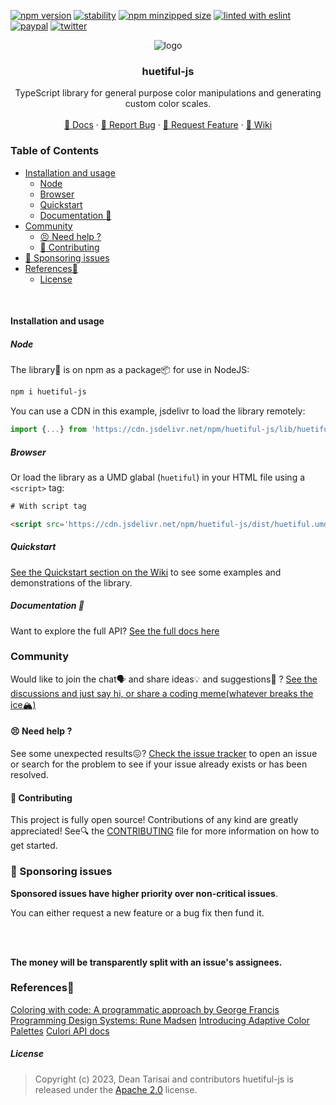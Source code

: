 [![npm version](https://img.shields.io/npm/v/huetiful-js)](https://www.npmjs.com/package/huetiful-js)
[![stability](https://img.shields.io/badge/stability-stable-green.svg)](https://www.npmjs.com/package/huetiful-js)
[![npm minzipped size](https://img.shields.io/bundlephobia/minzip/huetiful-js)](https://bundlephobia.com/package/huetiful-js)
[![linted with eslint](https://img.shields.io/badge/linted_with-ES_Lint-4B32C3.svg?logo=eslint)](https://github.com/eslint/eslint)
[![paypal](https://img.shields.io/badge/donate-paypal-informational?logo=paypal)](https://www.paypal.com/donate/?hosted_button_id=CRFWNCE6EW5X2)
[![twitter](https://img.shields.io/twitter/follow/deantarisai?style=social)](https://twitter.com/deantarisai)


  <p align='center'>
    <img alt="logo" title="huetiful-js" src="https://github.com/prjctimg/huetiful/blob/main/.github/logo.png">
  </p>
<h3 align='center'>huetiful-js</h3>

<p align='center'>TypeScript library for general purpose color manipulations and generating custom color scales.
<br>
<br>
 <a href="#demo">📜 Docs</a>
    ·
    <a href="https://github.com/prjctimg/prjctimg/issues/new?template=---bug-report.md">🐞 Report Bug</a>
    ·
    <a href="https://github.com/prjctimg/huetiful/issues/new?template=---feature-request.md">🍩 Request Feature</a>
    ·
    <a href="https://github.com/prjctimg/huetiful/issues/new?template=---question.md">🧠 Wiki </a>
</p>

### Table of Contents

- [Installation and usage](#installation-and-usage)
  - [Node](#node)
  - [Browser](#browser)
  - [Quickstart](#quickstart)
  - [Documentation 📜](#documentation-)
- [Community](#community)
  - [😣 Need help ?](#-need-help-)
  - [🎁 Contributing](#-contributing)
- [👏 Sponsoring issues](#-sponsoring-issues)
- [References🔗](#references)
  - [License](#license)

<br>

#### Installation and usage

##### Node

The library🧾 is on npm as a package📦 for use in NodeJS:

```bash
npm i huetiful-js
```

You can use a CDN in this example, jsdelivr to load the library remotely:

```js
import {...} from 'https://cdn.jsdelivr.net/npm/huetiful-js/lib/huetiful.esm.mjs'

```

##### Browser

Or load the library as a UMD glabal (`huetiful`) in your HTML file using a `<script>` tag:

```html
# With script tag

<script src='https://cdn.jsdelivr.net/npm/huetiful-js/dist/huetiful.umd.js'></script>
```

##### Quickstart

[See the Quickstart section on the Wiki](https://github.com/prjctimg/huetiful/wiki/Quickstart-%F0%9F%8F%81) to see some examples and demonstrations of the library.

##### Documentation 📜

Want to explore the full API? [See the full docs here](https:prjctimg.github.io/huetiful)
<br>

### Community

Would like to join the chat🗣️ and share ideas💡 and suggestions💭 ? [See the discussions and just say hi, or share a coding meme(whatever breaks the ice🏔️)](https://github.com/prjctimg/huetiful/discussions)

#### 😣 Need help ?

See some unexpected results😖? [Check the issue tracker](https://github.com/prjctimg/huetiful/issues) to open an issue or search for the problem to see if your issue already exists or has been resolved.

#### 🎁 Contributing

This project is fully open source! Contributions of any kind are greatly appreciated! See🔍 the [CONTRIBUTING](./CONTRIBUTING.md) file for more information on how to get started.

### 👏 Sponsoring issues

**Sponsored issues have higher priority over non-critical issues**.<br>

You can either request a new feature or a bug fix then fund it.

<br>
<br>

**The money will be transparently split with an issue's assignees.**

### References🔗

[Coloring with code: A programmatic approach by George Francis](https://tympanus.net/codrops/2021/12/07/coloring-with-code-a-programmatic-approach-to-design/)
[Programming Design Systems: Rune Madsen]()
[Introducing Adaptive Color Palettes]()
[Culori API docs](https://culorijs.org/api/)

##### License

> Copyright (c) 2023,
> Dean Tarisai and contributors
> huetiful-js is released under the [Apache 2.0](http://www.apache.org/licenses/LICENSE-2.0) license.
